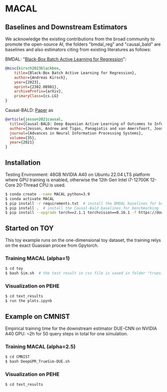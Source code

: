 # MACAL

## Baselines and Downstream Estimators
We acknowledge the existing contributions from the broad community to promote the open-source AI, the folders "bmdal_reg" and "causal_bald" are baselines and also estimators citing from existing literatures as follows:

BMDAL: "[Black-Box Batch Active Learning for Regression](https://arxiv.org/abs/2302.08981)":

```bibtex
@misc{kirsch2023blackbox,
    title={Black-Box Batch Active Learning for Regression},
    author={Andreas Kirsch},
    year={2023},
    eprint={2302.08981},
    archivePrefix={arXiv},
    primaryClass={cs.LG}
}
```
Causal-BALD: [Paper](https://arxiv.org/abs/2111.02275) as

```bibtex
@article{jesson2021causal,
  title={Causal-BALD: Deep Bayesian Active Learning of Outcomes to Infer Treatment-Effects from Observational Data},
  author={Jesson, Andrew and Tigas, Panagiotis and van Amersfoort, Joost and Kirsch, Andreas and Shalit, Uri and Gal, Yarin},
  journal={Advances in Neural Information Processing Systems},
  volume={35},
  year={2021}
}
```


## Installation

Testing Environment: 48GB NVIDIA A40 on Ubuntu 22.04 LTS platform where GPU training is enabled, otherwise the 12th Gen Intel i7-12700K 12-Core 20-Thread CPU is used.

```.sh
$ conda create --name MACAL python=3.9
$ conda activate MACAL
$ pip install -r requirements.txt  # install the BMDAL baselines for benchmarking
$ pip install .  # install the Causal-Bald baselines for benchmarking
$ pip install --upgrade torch==2.1.1 torchvision==0.16.1 -f https://download.pytorch.org/whl/cu118/torch_stable.html
```

## Started on TOY

This toy example runs on the one-dimensional toy dataset, the training relys on the exact Guassian procee from Gpytorch.

### Training MACAL (alpha=1)
```.sh
$ cd toy
$ bash Sim.sh  # the test result in csv file is saved in folder "truesim"
```

### Visualization on PEHE
```.sh
$ cd text_results
$ run the plots.ipynb
```


## Example on CMNIST

Empirical training time for the downstream estimator DUE-CNN on NVIDIA A40 GPU: ~2h for 50 query steps in total for one simulation.

### Training MACAL (alpha=2.5)

```.sh
$ cd CMNIST
$ bash DeepGPR_TrueSim-DUE.sh
```

### Visualization on PEHE

```.sh
$ cd text_results
```
